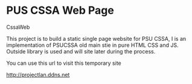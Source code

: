 # PUS CSSA Web Page
CssaWeb

This project is to build a static single page website for PSU CSSA, I is an implementation of PSUCSSA old main stie in pure HTML CSS and JS. Outside library is used and will site later during the process.

You can use this url to visit this temporary site

http://projectlan.ddns.net

